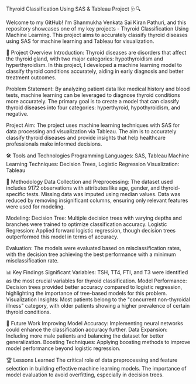Thyroid Classification Using SAS & Tableau Project 🩺🔍

Welcome to my GitHub! I'm Shanmukha Venkata Sai Kiran Pathuri, and this repository showcases one of my key projects - Thyroid Classification Using Machine Learning. This project aims to accurately classify thyroid diseases using SAS for machine learning and Tableau for visualization.

📝 Project Overview
Introduction: 
Thyroid diseases are disorders that affect the thyroid gland, with two major categories: hypothyroidism and hyperthyroidism. In this project, I developed a machine learning model to classify thyroid conditions accurately, aiding in early diagnosis and better treatment outcomes.

Problem Statement: 
By analyzing patient data like medical history and blood tests, machine learning can be leveraged to diagnose thyroid conditions more accurately. The primary goal is to create a model that can classify thyroid diseases into four categories: hyperthyroid, hypothyroidism, and negative.

Project Aim: 
The project uses machine learning techniques with SAS for data processing and visualization via Tableau. The aim is to accurately classify thyroid diseases and provide insights that help healthcare professionals make informed decisions.

🛠️ Tools and Technologies 
Programming Languages: SAS, Tableau
Machine Learning Techniques: Decision Trees, Logistic Regression
Visualization: Tableau

🧠 Methodology
Data Collection and Preprocessing: 
The dataset used includes 9172 observations with attributes like age, gender, and thyroid-specific tests.
Missing data was imputed using median values.
Data was reduced by removing insignificant columns, ensuring only relevant features were used for modeling.

Modeling:
Decision Tree: Multiple decision trees with varying depths and branches were trained to optimize classification accuracy.
Logistic Regression: Applied forward logistic regression, though decision trees outperformed this model in terms of accuracy.

Evaluation:
The models were evaluated based on misclassification rates, with the decision tree achieving the best performance with a minimum misclassification rate.

📊 Key Findings
Significant Variables: TSH, TT4, FTI, and T3 were identified as the most crucial variables for thyroid classification.
Model Performance: Decision trees provided better accuracy compared to logistic regression, highlighting the importance of tree-based models for this problem.
Visualization Insights: Most patients belong to the "concurrent non-thyroidal illness" category, with older patients showing a higher prevalence of certain thyroid conditions.

🚀 Future Work
Improving Model Accuracy: Implementing neural networks could enhance the classification accuracy further.
Data Expansion: Including more male patients and balancing the dataset for better generalization.
Boosting Techniques: Applying boosting methods to improve model performance beyond logistic regression.

🏆 Lessons Learned
The critical role of data preprocessing and feature selection in building effective machine learning models.
The importance of model evaluation to avoid overfitting, especially in decision trees.
